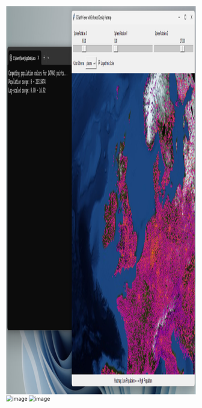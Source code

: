 <img width="1910" height="1032" alt="image" src="https://github.com/Elitism/Earth-Population-Map/blob/main/image.png" />
<img width="1391" height="852" alt="image" src="https://github.com/user-attachments/assets/d25780df-fb8a-4a09-87c0-2e99fe41df6e" />
<img width="1403" height="858" alt="image" src="https://github.com/user-attachments/assets/10a7c11d-a386-4f85-a537-4620eb5b59ee" />
